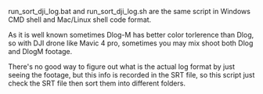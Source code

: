 run_sort_dji_log.bat and run_sort_dji_log.sh are the same script in Windows CMD shell and Mac/Linux shell code format.

As it is well known sometimes Dlog-M has better color torlerence than Dlog, so with DJI drone like Mavic 4 pro, sometimes you may mix shoot both Dlog and DlogM footage.

There's no good way to figure out what is the actual log format by just seeing the footage, but this info is recorded in the SRT file, so this script just check the SRT file then sort them into different folders.
